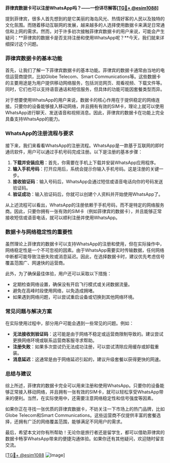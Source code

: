 **菲律宾数据卡可以注册WhatsApp吗？——一份详尽解答[[TG💪+ @esim1088](https://t.me/s/esim1088)]**

提到菲律宾，很多人首先想到的是它美丽的海岛风光、热情好客的人民以及独特的文化氛围。而随着移动互联网的发展，越来越多的人选择使用数据卡来满足日常通信和上网的需求。然而，对于许多初次接触菲律宾数据卡的用户来说，可能会产生疑问：**菲律宾的数据卡是否支持注册和使用WhatsApp呢？**今天，我们就来详细探讨这个问题。

### 菲律宾数据卡的基本功能

首先，让我们了解一下菲律宾数据卡的基本功能。菲律宾的数据卡通常由当地的电信运营商提供，比如Globe Telecom、Smart Communications等。这些数据卡的主要用途是为用户提供移动网络服务，包括浏览网页、观看视频、下载文件等。同时，它们也可以支持语音通话和短信服务，但具体的功能可能因套餐类型而异。

对于想要使用WhatsApp的用户来说，数据卡的核心作用在于提供稳定的网络连接。只要你的设备能够接入移动网络，并且拥有有效的SIM卡，理论上就可以使用WhatsApp进行聊天、发送语音和视频消息。因此，菲律宾的数据卡在功能上完全具备支持WhatsApp的能力。

### WhatsApp的注册流程与要求

接下来，我们来看看WhatsApp的注册流程。WhatsApp是一款基于互联网的即时通讯软件，用户可以通过手机号码完成注册。以下是注册的基本步骤：

1. **下载并安装应用**：首先，你需要在手机上下载并安装WhatsApp应用程序。
2. **输入手机号码**：打开应用后，系统会提示你输入手机号码。这是注册的关键一步。
3. **接收验证码**：输入号码后，WhatsApp会通过短信或语音电话向你的号码发送验证码。
4. **验证成功**：输入验证码后，你就可以创建个人资料并开始使用WhatsApp了。

从上述流程可以看出，WhatsApp的注册依赖于手机号码，而不是特定的网络服务商。因此，只要你拥有一张有效的SIM卡（例如菲律宾的数据卡），并且能够正常接收短信或语音电话，就可以顺利注册并使用WhatsApp。

### 数据卡与网络稳定性的重要性

虽然理论上菲律宾的数据卡可以支持WhatsApp的注册和使用，但在实际操作中，网络稳定性是一个不可忽视的因素。由于WhatsApp需要实时传输数据，任何网络中断都可能导致注册失败或消息延迟。因此，在选择数据卡时，建议优先考虑信号覆盖范围广、网速快的运营商。

此外，为了确保最佳体验，用户还可以采取以下措施：
- 定期检查网络设置，确保没有开启飞行模式或关闭数据流量。
- 避免在高峰时段使用网络，以免造成拥堵。
- 如果遇到网络问题，可以尝试重启设备或切换到其他网络环境。

### 常见问题与解决方案

在实际使用过程中，部分用户可能会遇到一些常见的问题。例如：
- **无法接收到验证码**：这可能是由于网络不稳定或运营商限制导致的。建议尝试更换网络环境或联系运营商客服寻求帮助。
- **注册失败**：如果多次尝试仍无法成功注册，可以尝试清除应用缓存或卸载重装。
- **消息延迟**：这通常是由于网络延迟引起的，建议升级套餐以获得更快的网速。

### 总结与建议

综上所述，菲律宾的数据卡完全可以用来注册和使用WhatsApp。只要你的设备能够正常接入移动网络，并且拥有一张有效的SIM卡，就可以轻松享受WhatsApp带来的便利。当然，在实际使用中，还需要注意网络稳定性和信号强度等因素。

如果你正在寻找一张优质的菲律宾数据卡，不妨关注一下市场上的热门品牌，比如Globe Telecom和Smart Communications。这些运营商不仅提供丰富的套餐选择，还拥有广泛的网络覆盖范围，能够满足不同用户的需求。

最后，希望本文对你有所帮助！无论你是旅行者还是留学生，都可以借助菲律宾的数据卡畅享WhatsApp带来的便捷沟通体验。如果你还有其他疑问，欢迎随时留言交流。

[[TG💪+ @esim1088](https://t.me/s/esim1088) ![Image](https://i.postimg.cc/4NQfJmqS/Snipaste-2025-05-13-00-14-12.png)]